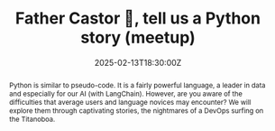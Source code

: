 ---
title: Father Castor 🐻, tell us a Python story (meetup)

event: Meetup Python AFPY - Lyon
event_url: https://www.meetup.com/python-afpy-lyon/events/306010414/

location: Lyon (Meetup Python AFPY - Lyon)
address:
  street: OVHcloud, 90 Av. Félix Faure
  city: Lyon
  region: Auvergne-Rhone-Alpes
  postcode: '69003'
  country: France

summary: Meetup, Python and its learning curve
abstract: "Python is similar to pseudo-code. It is a fairly powerful language, a leader in data and especially for our AI (with LangChain).

However, are you aware of the difficulties that average users and language novices may encounter? We will explore them through captivating stories, the nightmares of a DevOps surfing on the Titanoboa."

date: "2025-02-13T18:30:00Z"
date_end: "2025-02-13T20:30:00Z"
all_day: false

publishDate: "2025-01-01T00:00:00Z"

authors: [David Aparicio]
tags: [Python, Pip, IA, LLM, Learning Curve]

featured: false

image:
  caption: 'Image credit: [**Unsplash**](https://unsplash.com/photos/talking-people-sitting-beside-table-PTRzqc_h1r4)'
  focal_point: Right

links:
- icon: binoculars
  icon_pack: fas
  name: Description
  url: https://www.meetup.com/python-afpy-lyon/events/306010414/
- icon: comments
  icon_pack: fas
  name: Feedback
  url: https://openfeedback.io/bh6dccRyHxg71VKKk127/2025-02-13/2VuxExQZJ8lVv86s7ndm
url_code: ""
url_pdf: ""
url_slides: "talks/Lyon2025_Python_Pere_Castor.pdf"
url_video: ""

slides: ""
projects: []
---